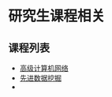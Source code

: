 # 研究生课程相关

## 课程列表

- [高级计算机网络](./AdvancedComputerNetworking/README.md)
- [先进数据挖掘](./AdvancedDataMining/README.md)
- 